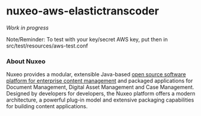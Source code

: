 nuxeo-aws-elastictranscoder
=====

_Work in progress_

Note/Reminder: To test with your key/secret AWS key, put then in src/test/resources/aws-test.conf

### About Nuxeo

Nuxeo provides a modular, extensible Java-based [open source software platform for enterprise content management](http://www.nuxeo.com) and packaged applications for Document Management, Digital Asset Management and Case Management. Designed by developers for developers, the Nuxeo platform offers a modern architecture, a powerful plug-in model and extensive packaging capabilities for building content applications.
